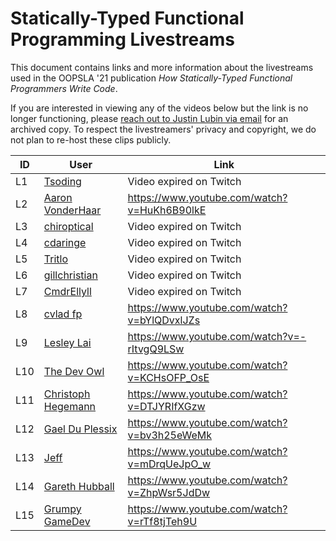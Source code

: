 # Statically-Typed Functional Programming Livestreams

This document contains links and more information about the livestreams used in
the OOPSLA '21 publication
_How Statically-Typed Functional Programmers Write Code_.

If you are interested in viewing any of the videos below but the link is no
longer functioning, please
[reach out to Justin Lubin via email](mailto://justinlubin@berkeley.edu)
for an archived copy. To respect the livestreamers' privacy and copyright, we
do not plan to re-host these clips publicly.


ID | User | Link
---|---|---
L1 | [Tsoding](https://www.twitch.tv/tsoding) | Video expired on Twitch
L2 | [Aaron VonderHaar](https://www.youtube.com/user/gruen0) | https://www.youtube.com/watch?v=HuKh6B90lkE
L3 | [chiroptical](https://www.twitch.tv/chiroptical) | Video expired on Twitch
L4 | [cdaringe](https://www.twitch.tv/cdaringe) | Video expired on Twitch
L5 | [Tritlo](https://www.twitch.tv/tritlo) | Video expired on Twitch
L6 | [gillchristian](https://www.twitch.tv/gillchristian) | Video expired on Twitch
L7 | [CmdrEllyll](https://www.twitch.tv/cmdrellyll) | Video expired on Twitch
L8 | [cvlad fp](https://www.youtube.com/c/cvladfp) | https://www.youtube.com/watch?v=bYlQDvxlJZs
L9 | [Lesley Lai](https://www.youtube.com/channel/UCw6w2apOo7DuUoDz0vHAVxQ) | https://www.youtube.com/watch?v=-rItvgQ9LSw
L10 | [The Dev Owl](https://www.youtube.com/c/TheDevOwl) | https://www.youtube.com/watch?v=KCHsOFP_OsE
L11 | [Christoph Hegemann](https://www.youtube.com/c/ChristophHegemann) | https://www.youtube.com/watch?v=DTJYRIfXGzw
L12 | [Gael Du Plessix](https://www.youtube.com/c/GaelDuPlessix) | https://www.youtube.com/watch?v=bv3h25eWeMk
L13 | [Jeff](https://www.youtube.com/user/jschomay) | https://www.youtube.com/watch?v=mDrqUeJpO_w
L14 | [Gareth Hubball](https://www.youtube.com/channel/UC0B3TK74rxHImJcuSR9PkqQ) | https://www.youtube.com/watch?v=ZhpWsr5JdDw
L15 | [Grumpy GameDev](https://www.youtube.com/channel/UCfNlxHHR7Ucwspu_p9mepzw) | https://www.youtube.com/watch?v=rTf8tjTeh9U
